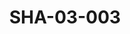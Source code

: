 ---
pid: SHA-03-003
title: SHA-03-003
language: 'en '
collection: Sharhabil Ahmed
original_label: 
rights: Sharhabil Ahmed
location_of_original: Sharhabil Ahmed
photographer_or_studio: Studio al Farid
scanned_from: photograph 6.5 by 10
_date: December, 1971
location: Bahri, al Mazad
description: Sharhabil Ahmed
additional_notes: '"I had this picture taken before going to Cairo Music Institute
  vacation"'
permission_display: 'yes'
on_server: 'no'
on_website: 'no'
permalink: "/archive/en/sha-03-003.html"
layout: photo-page
---